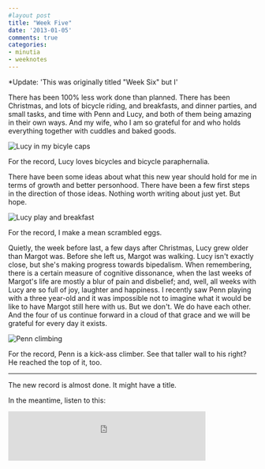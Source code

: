 ```yaml
---
#layout post
title: "Week Five"
date: '2013-01-05'
comments: true
categories: 
- minutia
- weeknotes
---
```


*Update: 'This was originally titled "Week Six" but I'

There has been 100% less work done than planned. There has been Christmas, and lots of bicycle riding, and breakfasts, and dinner parties, and small tasks, and time with Penn and Lucy, and both of them being amazing in their own ways. And my wife, who I am so grateful for and who holds everything together with cuddles and baked goods. 

![Lucy in my bicyle caps](http://farm9.staticflickr.com/8472/8349716591_3b25b8a01f.jpg)

For the record, Lucy loves bicycles and bicycle paraphernalia. 

There have been some ideas about what this new year should hold for me in terms of growth and better personhood. There have been a few first steps in the direction of those ideas. Nothing worth writing about just yet. But hope.

![Lucy play and breakfast](http://farm9.staticflickr.com/8335/8350404500_e34ce5b981.jpg)

For the record, I make a mean scrambled eggs. 

Quietly, the week before last, a few days after Christmas, Lucy grew older than Margot was. Before she left us, Margot was walking. Lucy isn't exactly close, but she's making progress towards bipedalism. When remembering, there is a certain measure of cognitive dissonance, when the last weeks of Margot's life are mostly a blur of pain and disbelief; and, well, all weeks with Lucy are so full of joy, laughter and happiness. I recently saw Penn playing with a three year-old and it was impossible not to imagine what it would be like to have Margot still here with us. But we don't. We do have each other. And the four of us continue forward in a cloud of that grace and we will be grateful for every day it exists.

![Penn climbing](http://farm9.staticflickr.com/8497/8338364111_5d08a360af.jpg)

For the record, Penn is a kick-ass climber. See that taller wall to his right? He reached the top of it, too.

---

The new record is almost done. It might have a title.

In the meantime, listen to this:

<iframe width="400" height="100" style="position: relative; display: block; width: 400px; height: 100px;" src="http://bandcamp.com/EmbeddedPlayer/v=2/track=2059444882/size=venti/bgcol=FFFFFF/linkcol=4285BB/" allowtransparency="true" frameborder="0"><a href="http://noahgundersen.bandcamp.com/track/honest-songs">Honest Songs by Noah Gundersen</a></iframe>
